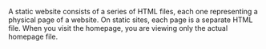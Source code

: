 A static website consists of a series of HTML files, each one representing a physical page of a website. On static sites, each page is a separate HTML file. When you visit the homepage, you are viewing only the actual homepage file.
